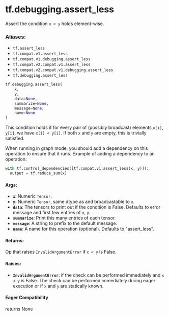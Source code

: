 <div itemscope itemtype="http://developers.google.com/ReferenceObject">
<meta itemprop="name" content="tf.debugging.assert_less" />
<meta itemprop="path" content="Stable" />
</div>

# tf.debugging.assert_less

Assert the condition `x < y` holds element-wise.

### Aliases:

* `tf.assert_less`
* `tf.compat.v1.assert_less`
* `tf.compat.v1.debugging.assert_less`
* `tf.compat.v2.compat.v1.assert_less`
* `tf.compat.v2.compat.v1.debugging.assert_less`
* `tf.debugging.assert_less`

``` python
tf.debugging.assert_less(
    x,
    y,
    data=None,
    summarize=None,
    message=None,
    name=None
)
```

<!-- Placeholder for "Used in" -->

This condition holds if for every pair of (possibly broadcast) elements
`x[i]`, `y[i]`, we have `x[i] < y[i]`.
If both `x` and `y` are empty, this is trivially satisfied.

When running in graph mode, you should add a dependency on this operation
to ensure that it runs. Example of adding a dependency to an operation:

```python
with tf.control_dependencies([tf.compat.v1.assert_less(x, y)]):
  output = tf.reduce_sum(x)
```

#### Args:


* <b>`x`</b>:  Numeric `Tensor`.
* <b>`y`</b>:  Numeric `Tensor`, same dtype as and broadcastable to `x`.
* <b>`data`</b>:  The tensors to print out if the condition is False.  Defaults to
  error message and first few entries of `x`, `y`.
* <b>`summarize`</b>: Print this many entries of each tensor.
* <b>`message`</b>: A string to prefix to the default message.
* <b>`name`</b>: A name for this operation (optional).  Defaults to "assert_less".


#### Returns:

Op that raises `InvalidArgumentError` if `x < y` is False.




#### Raises:


* <b>`InvalidArgumentError`</b>: if the check can be performed immediately and
  `x < y` is False. The check can be performed immediately during 
  eager execution or if `x` and `y` are statically known.

#### Eager Compatibility
returns None

